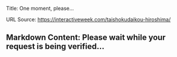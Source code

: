 Title: One moment, please...

URL Source: https://interactiveweek.com/taishokudaikou-hiroshima/

Markdown Content:
Please wait while your request is being verified...
---------------------------------------------------
